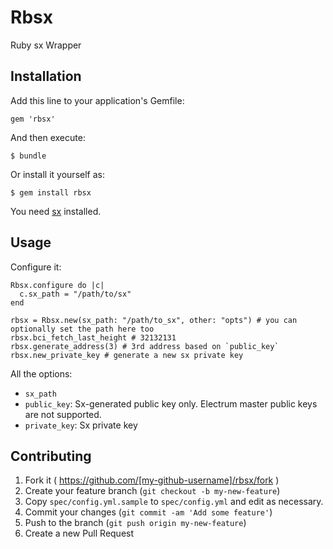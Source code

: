 # Rbsx

Ruby sx Wrapper

## Installation

Add this line to your application's Gemfile:

    gem 'rbsx'

And then execute:

    $ bundle

Or install it yourself as:

    $ gem install rbsx

You need [sx](https://github.com/spesmilo/sx/) installed.

## Usage

Configure it:

```
Rbsx.configure do |c|
  c.sx_path = "/path/to/sx"
end
```

```
rbsx = Rbsx.new(sx_path: "/path/to_sx", other: "opts") # you can optionally set the path here too
rbsx.bci_fetch_last_height # 32132131
rbsx.generate_address(3) # 3rd address based on `public_key`
rbsx.new_private_key # generate a new sx private key
```

All the options:

- `sx_path`
- `public_key`: Sx-generated public key only. Electrum master public keys are not supported.
- `private_key`: Sx private key

## Contributing

1. Fork it ( https://github.com/[my-github-username]/rbsx/fork )
2. Create your feature branch (`git checkout -b my-new-feature`)
3. Copy `spec/config.yml.sample` to `spec/config.yml` and edit as necessary.
3. Commit your changes (`git commit -am 'Add some feature'`)
4. Push to the branch (`git push origin my-new-feature`)
5. Create a new Pull Request
